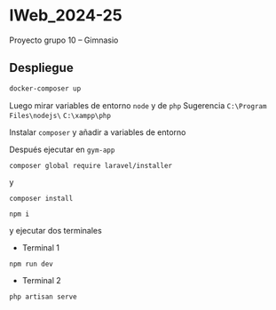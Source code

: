 # IWeb_2024-25
Proyecto grupo 10 – Gimnasio

## Despliegue
```bash
docker-composer up
```

Luego mirar variables de entorno `node` y de `php`
Sugerencia
`C:\Program Files\nodejs\`
`C:\xampp\php`


Instalar `composer` y añadir a variables de entorno

Después ejecutar en `gym-app`

```
composer global require laravel/installer
```

y 

```
composer install
```

```
npm i
```

y ejecutar dos terminales 

- Terminal 1
```
npm run dev
```

- Terminal 2
```
php artisan serve
```

